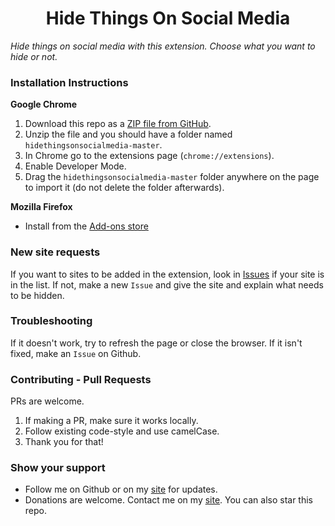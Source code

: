 <h1 align="center">Hide Things On Social Media</h1>


*Hide things on social media with this extension. Choose what you want to hide or not.*

### Installation Instructions
**Google Chrome**
1. Download this repo as a [ZIP file from GitHub](todo).
2. Unzip the file and you should have a folder named `hidethingsonsocialmedia-master`.
3. In Chrome go to the extensions page (`chrome://extensions`).
4. Enable Developer Mode.
5. Drag the `hidethingsonsocialmedia-master` folder anywhere on the page to import it (do not delete the folder afterwards).

**Mozilla Firefox**
- Install from the [Add-ons store](todo)

### New site requests
If you want to sites to be added in the extension, look in [Issues](todo) if your site is in the list. If not, make a new `Issue` and give the site and explain what needs to be hidden.

### Troubleshooting
If it doesn't work, try to refresh the page or close the browser. If it isn't fixed, make an `Issue` on Github.

### Contributing - Pull Requests
PRs are welcome.
1. If making a PR, make sure it works locally.
2. Follow existing code-style and use camelCase.
3. Thank you for that!

### Show your support
* Follow me on Github or on my [site](https://sibiandg.be) for updates.
* Donations are welcome. Contact me on my [site](https://sibiandg.be/#contact). You can also star this repo.